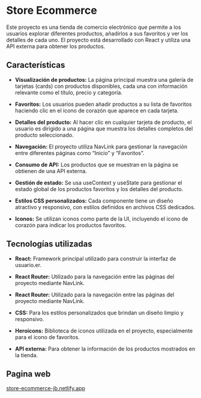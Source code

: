 # Store Ecommerce

Este proyecto es una tienda de comercio electrónico que permite a los usuarios explorar diferentes productos, añadirlos a sus favoritos y ver los detalles de cada uno. El proyecto está desarrollado con React y utiliza una API externa para obtener los productos.

## Características

- **Visualización de productos:** La página principal muestra una galería de tarjetas (cards) con productos disponibles, cada una con información relevante como el título, precio y categoría.

- **Favoritos:** Los usuarios pueden añadir productos a su lista de favoritos haciendo clic en el icono de corazón que aparece en cada tarjeta.

- **Detalles del producto:** Al hacer clic en cualquier tarjeta de producto, el usuario es dirigido a una página que muestra los detalles completos del producto seleccionado.

- **Navegación:** El proyecto utiliza NavLink para gestionar la navegación entre diferentes páginas como “Inicio” y “Favoritos”.

- **Consumo de API:** Los productos que se muestran en la página se obtienen de una API externa.

- **Gestión de estado:** Se usa useContext y useState para gestionar el estado global de los productos favoritos y los detalles del producto.

- **Estilos CSS personalizados:** Cada componente tiene un diseño atractivo y responsivo, con estilos definidos en archivos CSS dedicados.

- **Iconos:** Se utilizan iconos como parte de la UI, incluyendo el icono de corazón para indicar los productos favoritos.



## Tecnologías utilizadas

- **React:** Framework principal utilizado para construir la interfaz de usuario.er.

- **React Router:** Utilizado para la navegación entre las páginas del proyecto mediante NavLink.

- **React Router:** Utilizado para la navegación entre las páginas del proyecto mediante NavLink.

- **CSS:** Para los estilos personalizados que brindan un diseño limpio y responsivo.

- **Heroicons:** Biblioteca de iconos utilizada en el proyecto, especialmente para el icono de favoritos.

- **API externa:** Para obtener la información de los productos mostrados en la tienda.

## Pagina web

[store-ecommerce-jb.netlify.app](https://store-ecommerce-jb.netlify.app/)

